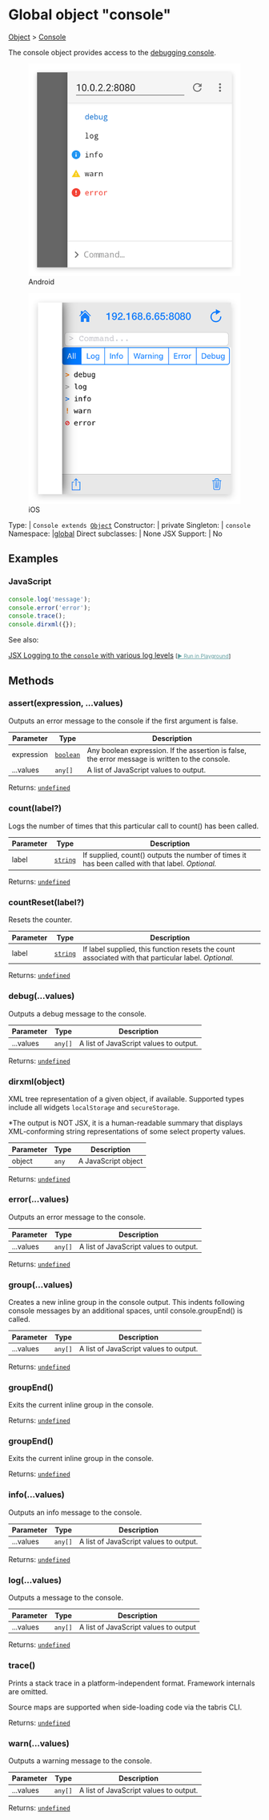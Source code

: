 ---
---
# Global object "console"

<a href="https://developer.mozilla.org/en-US/docs/Web/JavaScript/Reference/Global_Objects/Object" title="View &quot;Object&quot; on MDN">Object</a> > <a href="#" >Console</a>

The console object provides access to the [debugging console](../debug.md).


<div class="tabris-image"><figure><div><img srcset="img/android/Console.png 2x" src="img/android/Console.png" alt="Console on Android"/></div><figcaption>Android</figcaption></figure><figure><div><img srcset="img/ios/Console.png 2x" src="img/ios/Console.png" alt="Console on iOS"/></div><figcaption>iOS</figcaption></figure></div>

Type: | <code style="white-space: nowrap">Console extends <a href="https://developer.mozilla.org/en-US/docs/Web/JavaScript/Reference/Global_Objects/Object" title="View &quot;Object&quot; on MDN">Object</a></code>
Constructor: | private
Singleton: | `console`
Namespace: |<a href="../modules.html#startup" >global</a>
Direct subclasses: | None
JSX Support: | No


## Examples
### JavaScript


```js
console.log('message');
console.error('error');
console.trace();
console.dirxml({});
```



See also:
  
[<span class='language jsx'>JSX</span> Logging to the `console` with various log levels](https://github.com/eclipsesource/tabris-js/tree/v3.9.0/snippets/console.jsx) <span style="font-size: 75%;">[<a href="https://playground.tabris.com/?gitref=v3.9.0&snippet=console.jsx" style="color: cadetblue;">► Run in Playground</a>]</span>

## Methods

### assert(expression, ...values)



Outputs an error message to the console if the first argument is false.


Parameter|Type|Description
-|-|-
expression | <code style="white-space: nowrap"><a href="https://developer.mozilla.org/en-US/docs/Web/JavaScript/Data_structures#boolean_type" title="View &quot;boolean&quot; on MDN">boolean</a></code> | Any boolean expression. If the assertion is false, the error message is written to the console.
...values | <code style="white-space: nowrap"><a title="Literally any JavaScript value">any</a>[]</code> | A list of JavaScript values to output.


Returns: <code style="white-space: nowrap"><a href="https://developer.mozilla.org/en-US/docs/Web/JavaScript/Data_structures#undefined_type" title="View &quot;undefined&quot; on MDN">undefined</a></code>

### count(label?)



Logs the number of times that this particular call to count() has been called.


Parameter|Type|Description
-|-|-
label | <code style="white-space: nowrap"><a href="https://developer.mozilla.org/en-US/docs/Web/JavaScript/Data_structures#string_type" title="View &quot;string&quot; on MDN">string</a></code> | If supplied, count() outputs the number of times it has been called with that label. *Optional.*


Returns: <code style="white-space: nowrap"><a href="https://developer.mozilla.org/en-US/docs/Web/JavaScript/Data_structures#undefined_type" title="View &quot;undefined&quot; on MDN">undefined</a></code>

### countReset(label?)



Resets the counter.


Parameter|Type|Description
-|-|-
label | <code style="white-space: nowrap"><a href="https://developer.mozilla.org/en-US/docs/Web/JavaScript/Data_structures#string_type" title="View &quot;string&quot; on MDN">string</a></code> | If label supplied, this function resets the count associated with that particular label. *Optional.*


Returns: <code style="white-space: nowrap"><a href="https://developer.mozilla.org/en-US/docs/Web/JavaScript/Data_structures#undefined_type" title="View &quot;undefined&quot; on MDN">undefined</a></code>

### debug(...values)



Outputs a debug message to the console.


Parameter|Type|Description
-|-|-
...values | <code style="white-space: nowrap"><a title="Literally any JavaScript value">any</a>[]</code> | A list of JavaScript values to output.


Returns: <code style="white-space: nowrap"><a href="https://developer.mozilla.org/en-US/docs/Web/JavaScript/Data_structures#undefined_type" title="View &quot;undefined&quot; on MDN">undefined</a></code>

### dirxml(object)



XML tree representation of a given object, if available. Supported types include all widgets `localStorage` and `secureStorage`. 

*The output is NOT JSX, it is a human-readable summary that displays XML-conforming string representations of some select property values.


Parameter|Type|Description
-|-|-
object | <code style="white-space: nowrap"><a title="Literally any JavaScript value">any</a></code> | A JavaScript object


Returns: <code style="white-space: nowrap"><a href="https://developer.mozilla.org/en-US/docs/Web/JavaScript/Data_structures#undefined_type" title="View &quot;undefined&quot; on MDN">undefined</a></code>

### error(...values)



Outputs an error message to the console.


Parameter|Type|Description
-|-|-
...values | <code style="white-space: nowrap"><a title="Literally any JavaScript value">any</a>[]</code> | A list of JavaScript values to output.


Returns: <code style="white-space: nowrap"><a href="https://developer.mozilla.org/en-US/docs/Web/JavaScript/Data_structures#undefined_type" title="View &quot;undefined&quot; on MDN">undefined</a></code>

### group(...values)



Creates a new inline group in the console output. This indents following console messages by an additional spaces, until console.groupEnd() is called.


Parameter|Type|Description
-|-|-
...values | <code style="white-space: nowrap"><a title="Literally any JavaScript value">any</a>[]</code> | A list of JavaScript values to output.


Returns: <code style="white-space: nowrap"><a href="https://developer.mozilla.org/en-US/docs/Web/JavaScript/Data_structures#undefined_type" title="View &quot;undefined&quot; on MDN">undefined</a></code>

### groupEnd()



Exits the current inline group in the console.

Returns: <code style="white-space: nowrap"><a href="https://developer.mozilla.org/en-US/docs/Web/JavaScript/Data_structures#undefined_type" title="View &quot;undefined&quot; on MDN">undefined</a></code>

### groupEnd()



Exits the current inline group in the console.

Returns: <code style="white-space: nowrap"><a href="https://developer.mozilla.org/en-US/docs/Web/JavaScript/Data_structures#undefined_type" title="View &quot;undefined&quot; on MDN">undefined</a></code>

### info(...values)



Outputs an info message to the console.


Parameter|Type|Description
-|-|-
...values | <code style="white-space: nowrap"><a title="Literally any JavaScript value">any</a>[]</code> | A list of JavaScript values to output.


Returns: <code style="white-space: nowrap"><a href="https://developer.mozilla.org/en-US/docs/Web/JavaScript/Data_structures#undefined_type" title="View &quot;undefined&quot; on MDN">undefined</a></code>

### log(...values)



Outputs a message to the console.


Parameter|Type|Description
-|-|-
...values | <code style="white-space: nowrap"><a title="Literally any JavaScript value">any</a>[]</code> | A list of JavaScript values to output


Returns: <code style="white-space: nowrap"><a href="https://developer.mozilla.org/en-US/docs/Web/JavaScript/Data_structures#undefined_type" title="View &quot;undefined&quot; on MDN">undefined</a></code>

### trace()



Prints a stack trace in a platform-independent format. Framework internals are omitted.

Source maps are supported when side-loading code via the tabris CLI.

Returns: <code style="white-space: nowrap"><a href="https://developer.mozilla.org/en-US/docs/Web/JavaScript/Data_structures#undefined_type" title="View &quot;undefined&quot; on MDN">undefined</a></code>

### warn(...values)



Outputs a warning message to the console.


Parameter|Type|Description
-|-|-
...values | <code style="white-space: nowrap"><a title="Literally any JavaScript value">any</a>[]</code> | A list of JavaScript values to output.


Returns: <code style="white-space: nowrap"><a href="https://developer.mozilla.org/en-US/docs/Web/JavaScript/Data_structures#undefined_type" title="View &quot;undefined&quot; on MDN">undefined</a></code>


